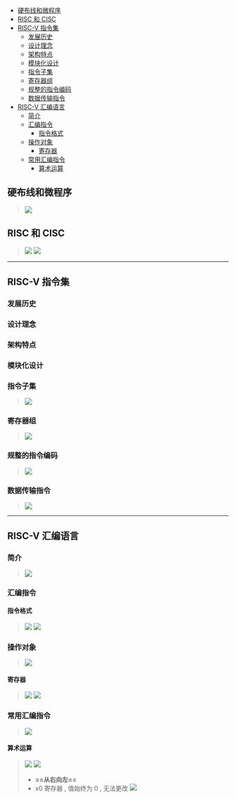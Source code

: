 - [硬布线和微程序](#硬布线和微程序)
- [RISC 和 CISC](#risc-和-cisc)
- [RISC-V 指令集](#risc-v-指令集)
  - [发展历史](#发展历史)
  - [设计理念](#设计理念)
  - [架构特点](#架构特点)
  - [模块化设计](#模块化设计)
  - [指令子集](#指令子集)
  - [寄存器组](#寄存器组)
  - [规整的指令编码](#规整的指令编码)
  - [数据传输指令](#数据传输指令)
- [RISC-V 汇编语言](#risc-v-汇编语言)
  - [简介](#简介)
  - [汇编指令](#汇编指令)
    - [指令格式](#指令格式)
  - [操作对象](#操作对象)
    - [寄存器](#寄存器)
  - [常用汇编指令](#常用汇编指令)
    - [算术运算](#算术运算)

## 硬布线和微程序
> ![](image/2022-03-10-10-55-16.png)

## RISC 和 CISC
> ![](image/2022-03-10-11-05-22.png)
> ![](image/2022-03-10-11-09-20.png)

---

## RISC-V 指令集
### 发展历史

### 设计理念

### 架构特点

### 模块化设计

### 指令子集
> ![](image/2022-03-10-11-28-36.png)

### 寄存器组
> ![](image/2022-03-10-11-32-07.png)

### 规整的指令编码
> ![](image/2022-03-10-11-38-00.png)

### 数据传输指令
> ![](image/2022-03-10-11-38-31.png)

---

## RISC-V 汇编语言
### 简介
> ![](image/2022-03-10-11-48-44.png)

### 汇编指令
#### 指令格式
> ![](image/2022-03-10-11-59-13.png)
> ![](image/2022-03-10-11-59-26.png)

### 操作对象
> ![](image/2022-03-10-12-02-11.png)

#### 寄存器
> ![](image/2022-03-10-12-07-05.png)
> ![](image/2022-03-10-12-07-16.png)

### 常用汇编指令
> ![](image/2022-03-10-12-08-00.png)

#### 算术运算
> ![](image/2022-03-10-12-08-29.png)
> ![](image/2022-03-10-12-11-25.png)
> * **==从右向左==**
> * x0 寄存器 , 值始终为 0 , 无法更改
> ![](image/2022-03-10-12-16-35.png)
